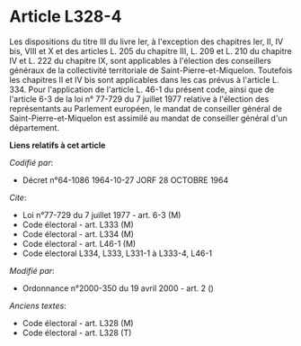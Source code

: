 # Article L328-4

Les dispositions du titre III du livre Ier, à l'exception des chapitres Ier, II, IV bis, VIII et X et des articles L. 205 du
chapitre III, L. 209 et L. 210 du chapitre IV et L. 222 du chapitre IX, sont applicables à l'élection des conseillers
généraux de la collectivité territoriale de Saint-Pierre-et-Miquelon. Toutefois les chapitres II et IV bis sont applicables
dans les cas prévus à l'article L. 334.    Pour l'application de l'article L. 46-1 du présent code, ainsi que de l'article
6-3 de la loi n° 77-729 du 7 juillet 1977 relative à l'élection des représentants au Parlement européen, le mandat de
conseiller général de Saint-Pierre-et-Miquelon est assimilé au mandat de conseiller général d'un département.

**Liens relatifs à cet article**

_Codifié par_:

  - Décret n°64-1086 1964-10-27 JORF 28 OCTOBRE 1964

_Cite_:

  - Loi n°77-729 du 7 juillet 1977 - art. 6-3 (M)
  - Code électoral - art. L333 (M)
  - Code électoral - art. L334 (M)
  - Code électoral - art. L46-1 (M)
  - Code électoral L334, L333, L331-1 à L333-4, L46-1

_Modifié par_:

  - Ordonnance n°2000-350 du 19 avril 2000 - art. 2 ()

_Anciens textes_:

  - Code électoral - art. L328 (M)
  - Code électoral - art. L328 (T)
